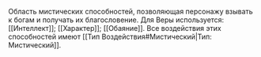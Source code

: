 Область мистических способностей, позволяющая персонажу взывать к богам и получать их благословение. Для Веры используется: [[Интеллект]]; [[Характер]]; [[Обаяние]]. Все воздействия этих способностей имеют [[Тип Воздействия#Мистический|Тип: Мистический]]. 